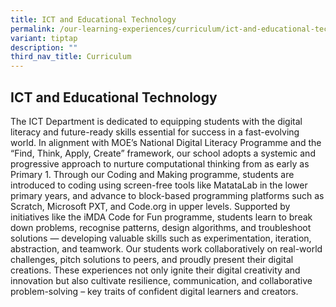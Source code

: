 ```yaml
---
title: ICT and Educational Technology
permalink: /our-learning-experiences/curriculum/ict-and-educational-technology/
variant: tiptap
description: ""
third_nav_title: Curriculum
---
```

<h2><strong>ICT and Educational Technology</strong></h2>
<p>The ICT Department is dedicated to equipping students with the digital
literacy and future-ready skills essential for success in a fast-evolving
world. In alignment with MOE’s National Digital Literacy Programme and
the “Find, Think, Apply, Create” framework, our school adopts a systemic
and progressive approach to nurture computational thinking from as early
as Primary 1. Through our Coding and Making programme, students are introduced
to coding using screen-free tools like MatataLab in the lower primary years,
and advance to block-based programming platforms such as Scratch, Microsoft
PXT, and Code.org in upper levels. Supported by initiatives like the iMDA
Code for Fun programme, students learn to break down problems, recognise
patterns, design algorithms, and troubleshoot solutions — developing valuable
skills such as experimentation, iteration, abstraction, and teamwork. Our
students work collaboratively on real-world challenges, pitch solutions
to peers, and proudly present their digital creations. These experiences
not only ignite their digital creativity and innovation but also cultivate
resilience, communication, and collaborative problem-solving – key traits
of confident digital learners and creators.</p>